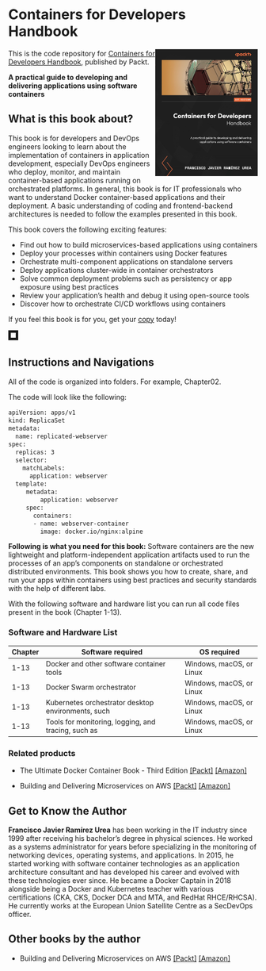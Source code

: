 # Containers for Developers Handbook 

<a href="https://www.packtpub.com/product/containers-for-developers-handbook/9781805127987?utm_source=github&utm_medium=repository&utm_campaign=9781786461629"><img src="https://github.com/PacktPublishing/Containers-for-Developers-Handbook/blob/main/Tools/Cover.jpg" alt="" height="256px" align="right"></a>

This is the code repository for [Containers for Developers Handbook](https://www.packtpub.com/product/containers-for-developers-handbook/9781805127987?utm_source=github&utm_medium=repository&utm_campaign=9781786461629), published by Packt.

**A practical guide to developing and delivering applications using software containers**

## What is this book about?
This book is for developers and DevOps engineers looking to learn about the implementation of containers in application development, especially DevOps engineers who deploy, monitor, and maintain container-based applications running on orchestrated platforms. In general, this book is for IT professionals who want to understand Docker container-based applications and their deployment. A basic understanding of coding and frontend-backend architectures is needed to follow the examples presented in this book.

This book covers the following exciting features:
* Find out how to build microservices-based applications using containers
* Deploy your processes within containers using Docker features
* Orchestrate multi-component applications on standalone servers
* Deploy applications cluster-wide in container orchestrators
* Solve common deployment problems such as persistency or app exposure using best practices
* Review your application’s health and debug it using open-source tools
* Discover how to orchestrate CI/CD workflows using containers

If you feel this book is for you, get your [copy](https://www.amazon.com/dp/1805127985) today!

<a href="https://www.packtpub.com/?utm_source=github&utm_medium=banner&utm_campaign=GitHubBanner"><img src="https://raw.githubusercontent.com/PacktPublishing/GitHub/master/GitHub.png" 
alt="https://www.packtpub.com/" border="5" /></a>

## Instructions and Navigations
All of the code is organized into folders. For example, Chapter02.

The code will look like the following:
```
apiVersion: apps/v1
kind: ReplicaSet
metadata:
  name: replicated-webserver
spec:
  replicas: 3
  selector:
    matchLabels:
      application: webserver
  template:
     metadata:
         application: webserver
     spec:
       containers:
       - name: webserver-container
         image: docker.io/nginx:alpine
```

**Following is what you need for this book:**
Software containers are the new lightweight and platform-independent application artifacts used to run the processes of an app’s components on standalone or orchestrated distributed environments. This book shows you how to create, share, and run your apps within containers using best practices and security standards with the help of different labs.

With the following software and hardware list you can run all code files present in the book (Chapter 1-13).
### Software and Hardware List
| Chapter | Software required | OS required |
| -------- | ------------------------------------ | ----------------------------------- |
| 1-13 | Docker and other software container tools | Windows, macOS, or Linux |
| 1-13 | Docker Swarm orchestrator | Windows, macOS, or Linux |
| 1-13 | Kubernetes orchestrator desktop environments, such | Windows, macOS, or Linux |
| 1-13 | Tools for monitoring, logging, and tracing, such as | Windows, macOS, or Linux |


### Related products
* The Ultimate Docker Container Book - Third Edition [[Packt]](https://www.packtpub.com/product/the-ultimate-docker-container-book-third-edition/9781804613986?utm_source=github&utm_medium=repository&utm_campaign=9781804613986) [[Amazon]](https://www.amazon.com/dp/1804613983)

* Building and Delivering Microservices on AWS [[Packt]](https://www.packtpub.com/product/building-and-delivering-microservices-on-aws/9781803238203?utm_source=github&utm_medium=repository&utm_campaign=9781803238203) [[Amazon]](https://www.amazon.com/dp/1803238208)


## Get to Know the Author
**Francisco Javier Ramírez Urea**
has been working in the IT industry since 1999 after receiving his bachelor’s degree in physical sciences. He worked as a systems administrator for years before specializing in the monitoring of networking devices, operating systems, and applications. In 2015, he started working with software container technologies as an application architecture consultant and has developed his career and evolved with these technologies ever since. He became a Docker Captain in 2018 alongside being a Docker and Kubernetes teacher with various certifications (CKA, CKS, Docker DCA and MTA, and RedHat RHCE/RHCSA). He currently works at the European Union Satellite Centre as a SecDevOps officer.

## Other books by the author
* Building and Delivering Microservices on AWS [[Packt]](https://www.packtpub.com/product/docker-certified-associate-dca-exam-guide/9781839211898) [[Amazon]](https://www.amazon.com/Delivering-Microservices-AWS-architecture-microservices/dp/1803238208)



